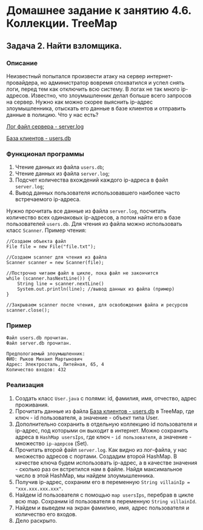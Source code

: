 # Домашнее задание к занятию 4.6. Коллекции. TreeMap
## Задача 2. Найти взломщика.

### Описание
Неизвестный попытался произвести атаку на сервер интернет-провайдера, но администратор вовремя спохватился и успел снять логи,
перед тем как отключить всю систему. В логах не так много ip-адресов. Известно, что злоумышленник делал больше всего запросов на сервер.
Нужно как можно скорее выяснить ip-адрес злоумышленника, отыскать его данные в базе клиентов и отправить данные в полицию.
Что у нас есть?

[Лог файл сервера - server.log](./server.log)

[База клиентов - users.db](./users.db)

### Функционал программы
1. Чтение данных из файла `users.db`;
2. Чтение данных из файла `server.log`;
3. Подсчет количества вхождений каждого ip-адреса в файл `server.log`;
4. Вывод данных пользователя использовавшего наиболее часто встречаемого ip-адреса.   

Нужно прочитать все данные из файла `server.log`, посчитать количество всех одинаковых ip-адресов, а потом найти его в базе пользователей `users.db`.
Для чтения из файла можно использовать класс `Scanner`. Пример чтения:
```
//Создаем объекта файл
File file = new File("file.txt");

//Создаем scanner для чтения из файла
Scanner scanner = new Scanner(file);

//Построчно читаем файл в цикле, пока файл не закончится
while (scanner.hasNextLine()) {
    String line = scanner.nextLine() 
    System.out.println(line); //вывод данных из файла (пример)
}

//Закрываем scanner после чтения, для освобождения файла и ресурсов
scanner.close();
```
### Пример
```
Файл users.db прочитан.
Файл server.db прочитан.

Предпологаемый злоумышленник: 
ФИО: Рыков Михаил Мартынович
Адрес: Электросталь, Литейная, 65, 4
Количество входов: 432
```

### Реализация
1. Создать класс `User.java` с полями: id, фамилия, имя, отчество, адрес проживания.
2. Прочитать данные из файла [База клиентов - users.db](./users.db) в TreeMap, где ключ - id пользователя, а значение - объект типа User.
3. Дополнительно сохранить в отдельную коллекцию id пользователя и ip-адрес, под которыми он выходит в интернет.
Можно сохранить адреса в `HashMap usersIps`, где ключ - `id пользователя`, а значение - множество `ip-адерсов` (Set<String>).
4. Прочитать второй файл `server.log`. Как видно из лог-файла, у нас множество адресов с портами. Создадим второй
HashMap. В качестве ключа будем использовать ip-адрес, а в качестве значения - сколько раз он встретился нам
в файле. Найдя максимальное число в этой HashMap, мы найдем злоумышленника.
5. Получив ip-адрес, сохраним его в переменную `String villainIp = "xxx.xxx.xxx.xxx"`.
6. Найдем id пользователя с помощью `map usersIps`, перебрав в цикле всю map.
Сохраним id пользователя в переменную `String villainId`.
7. Найдем и выведем на экран фамилию, имя, адрес пользователя и количество его входов.
8. Дело раскрыто.
